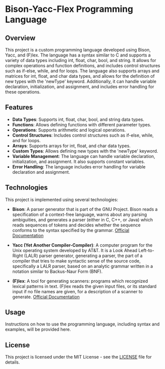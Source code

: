 # Bison-Yacc-Flex Programming Language

## Overview
This project is a custom programming language developed using Bison, Yacc, and (F)lex. The language has a syntax similar to C and supports a variety of data types including int, float, char, bool, and string. It allows for complex operations and function definitions, and includes control structures such as if-else, while, and for loops. The language also supports arrays and matrices for int, float, and char data types, and allows for the definition of new types with the 'newType' keyword. Additionally, it can handle variable declaration, initialization, and assignment, and includes error handling for these operations.

## Features
- **Data Types**: Supports int, float, char, bool, and string data types.
- **Functions**: Allows defining functions with different parameter types.
- **Operations**: Supports arithmetic and logical operations.
- **Control Structures**: Includes control structures such as if-else, while, and for loops.
- **Arrays**: Supports arrays for int, float, and char data types.
- **Custom Types**: Allows defining new types with the 'newType' keyword.
- **Variable Management**: The language can handle variable declaration, initialization, and assignment. It also supports constant variables.
- **Error Handling**: The language includes error handling for variable declaration and assignment.

## Technologies
This project is implemented using several technologies:

- **Bison**: A parser generator that is part of the GNU Project. Bison reads a specification of a context-free language, warns about any parsing ambiguities, and generates a parser (either in C, C++, or Java) which reads sequences of tokens and decides whether the sequence conforms to the syntax specified by the grammar. [Official Documentation](https://www.gnu.org/software/bison/manual/bison.html)

- **Yacc (Yet Another Compiler-Compiler)**: A computer program for the Unix operating system developed by AT&T. It is a Look Ahead Left-to-Right (LALR) parser generator, generating a parser, the part of a compiler that tries to make syntactic sense of the source code, specifically a LALR parser, based on an analytic grammar written in a notation similar to Backus-Naur Form (BNF).

- **(F)lex**: A tool for generating scanners: programs which recognized lexical patterns in text. (F)lex reads the given input files, or its standard input if no file names are given, for a description of a scanner to generate. [Official Documentation](https://ftp.gnu.org/old-gnu/Manuals/flex-2.5.4/html_mono/flex.html)

## Usage
Instructions on how to use the programming language, including syntax and examples, will be provided here.

## License
This project is licensed under the MIT License - see the [LICENSE](LICENSE) file for details.

